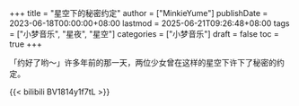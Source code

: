 +++
title = "星空下的秘密约定"
author = ["MinkieYume"]
publishDate = 2023-06-18T00:00:00+08:00
lastmod = 2025-06-21T09:26:48+08:00
tags = ["小梦音乐", "星夜", "星空"]
categories = ["小梦音乐"]
draft = false
toc = true
+++

「约好了哟～」许多年前的那一天，两位少女曾在这样的星空下许下了秘密的约定。

{{< bilibili BV1814y1f7tL >}}
